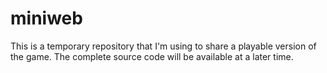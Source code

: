 # miniweb
This is a temporary repository that I'm using to share a playable version of the game. The complete source code will be available at a later time.
